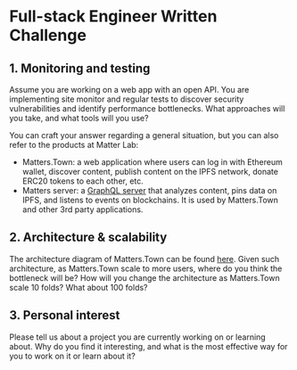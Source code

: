 # Full-stack Engineer Written Challenge

## 1. Monitoring and testing

Assume you are working on a web app with an open API. You are implementing site monitor and regular tests to discover security vulnerabilities and identify performance bottlenecks. What approaches will you take, and what tools will you use?

You can craft your answer regarding a general situation, but you can also refer to the products at Matter Lab:

- Matters.Town: a web application where users can log in with Ethereum wallet, discover content, publish content on the IPFS network, donate ERC20 tokens to each other, etc.
- Matters server: a [GraphQL server](https://server.matters.town/playground) that analyzes content, pins data on IPFS, and listens to events on blockchains. It is used by Matters.Town and other 3rd party applications.

## 2. Architecture & scalability

The architecture diagram of Matters.Town can be found [here](https://github.com/thematters/developer-resource). Given such architecture, as Matters.Town scale to more users, where do you think the bottleneck will be? How will you change the architecture as Matters.Town scale 10 folds? What about 100 folds?

## 3. Personal interest

Please tell us about a project you are currently working on or learning about. Why do you find it interesting, and what is the most effective way for you to work on it or learn about it?
